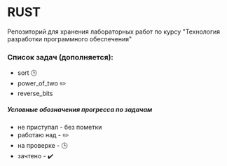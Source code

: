 # RUST

Репозиторий для хранения лабораторных работ по курсу   "Технология разработки программного обеспечения"

### Список задач (дополняется):
* sort :clock3:
* power\_of\_two :pencil2:
* reverse\_bits 


##### Условные обозначения прогресса по задачам
* не приступал - без пометки
* работаю над - :pencil2:
* на проверке - :clock3:
* зачтено - :heavy_check_mark:
